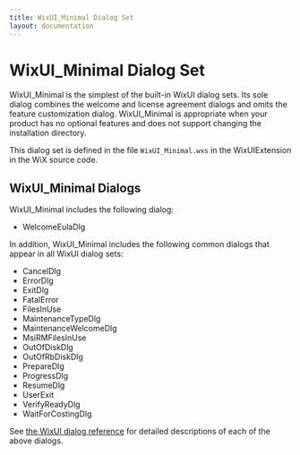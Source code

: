 ```yaml
---
title: WixUI_Minimal Dialog Set
layout: documentation
---
```

# WixUI_Minimal Dialog Set

WixUI\_Minimal is the simplest of the built-in WixUI dialog sets. Its sole dialog combines the welcome and license agreement dialogs and omits the feature customization dialog. WixUI\_Minimal is appropriate when your product has no optional features and does not support changing the installation directory.

This dialog set is defined in the file `WixUI_Minimal.wxs` in the WixUIExtension in the WiX source code.

## WixUI_Minimal Dialogs

WixUI_Minimal includes the following dialog:


* WelcomeEulaDlg


In addition, WixUI_Minimal includes the following common dialogs that appear in all WixUI dialog sets:


* CancelDlg
* ErrorDlg
* ExitDlg
* FatalError
* FilesInUse
* MaintenanceTypeDlg
* MaintenanceWelcomeDlg
* MsiRMFilesInUse
* OutOfDiskDlg
* OutOfRbDiskDlg
* PrepareDlg
* ProgressDlg
* ResumeDlg
* UserExit
* VerifyReadyDlg
* WaitForCostingDlg


See [the WixUI dialog reference](wixui_dialogs.md) for detailed descriptions of each of the above dialogs.
